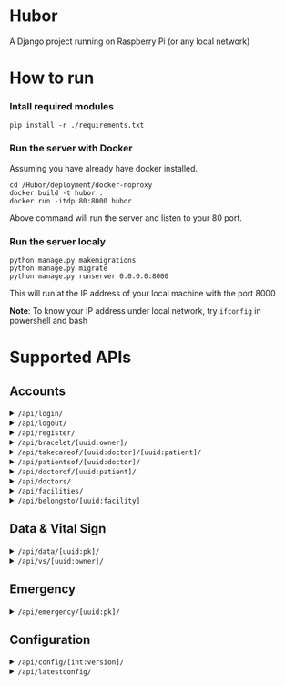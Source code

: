# Hubor
A Django project running on Raspberry Pi (or any local network)

# How to run
### Intall required modules
```
pip install -r ./requirements.txt
```

### Run the server with Docker
Assuming you have already have docker installed.
```
cd /Hubor/deployment/docker-noproxy
docker build -t hubor .
docker run -itdp 80:8000 hubor
```
Above command will run the server and listen to your 80 port.


### Run the server localy
```
python manage.py makemigrations
python manage.py migrate
python manage.py runserver 0.0.0.0:8000
```
This will run at the IP address of your local machine with the port 8000

**Note**: To know your IP address under local network, try `ifconfig` in powershell and bash
# Supported APIs
## Accounts
[comment]: # ("/api/login/")
<details><summary><code>/api/login/</code>
</summary>
<p>

- Login a user
- `POST`
    - Request
        ```json
        {
            "username": String,
            "password": String
        }
        ```
    - Response
        ```json
        {
            "query": "login",
            "id": uuid
        }
        ```
</p>
</details>

[comment]: # ("/api/logout/")
<details><summary><code>/api/logout/</code>
</summary>
<p>

- logout request user. User info should be stored in client"s cookie.
- POST
    - Request
        ```json
        {} - empty payload
        ```
    - Response
        ```json
        {
            "query": "logout"
        }
        ```
</p>
</details>


[comment]: # ("/api/register/")
<details><summary><code>/api/register/</code>
</summary>
<p>

- Register a user
- `POST`
    - Request
        ```json
        {
            "username": String **,
            "email": String **,
            "height": float *,
            "weight": float *,
            "user_type": int (0=patient, 1=doctor, 2=admin),
            "phone": String **,
            "date_of_birth": String *,
            "gender": int (0=male, 1=female),
            "notes": Stirng,
            "password":String *,
            "first_name": String *,
            "last_name": String *
        }
        ```
    - Response
        ```json
        {
            "query": "register",
            "data": {
                "id": UUID,
                "email": String,
                "weight": float,
                "height": float,
                "user_type": int,
                "phone": String,
                "date_of_birth": Stirng,
                "gender": int,
                "notes": Sting
            }
        }
        ```
</p>
</details>


[comment]: # ("/api/bracelet/<uuid:owner>/")
<details><summary><code>/api/bracelet/[uuid:owner]/</code>
</summary>
<p>

- `POST`
    - Add a bracelet for the `owner` in the request URL
    - Request
        ```json
        {
            "mac_addr": String **
        }
        ```
    - Response
        ```json
        {
            "query": "bracelet",
            "bracelet": UUID
        }
        ```
- `GET`
    - Get all bracelets owned by the `owner` in the request URL
    - Response
        ```json
        {
            "query": "bracelet"
            "bracelets": [
                {
                    "id": UUID,
                    "owner": UUID,
                    "mac_addr": String
                },
                {
                    "id": UUID,
                    "owner": UUID,
                    "mac_addr": String
                },
                ...
            ]
        }
            
        ```
</p>
</details>

[comment]: # ("/api/takecareof/<uuid:doctor>/<uuid:patient>/")
<details><summary><code>/api/takecareof/[uuid:doctor]/[uuid:patient]/</code>
</summary>
<p>

- Assign `doctor` to take care of `patient`. Only doctors, admins, and patients him/herselves can do the post.
- Patients cannot POST for other patients.
- `POST`
    - Request
        ```json
        {} - empty request
        ```
    - Response
        ```json
        {
            "id": int,
            "doctor" : {
                "id": UUID,
                "first_name": String,
                "last_name": String,
                "since": DateTime,
                "user_type": int    
            },
            "patient" : {
                "id": UUID,
                "first_name": String, 
                "last_name": String, 
                "user_type": int,
                "height": int, 
                "weigh"': int, 
                "date_of_birth": datetime, 
                "notes": String, 
                "phone": String,
                "status": List<int>,
                "facility": <Facility>
            }
        }
        ```
</p>
</details>

[comment]: # ("/api/patientsof/<uuid:doctor>/")
<details><summary><code>/api/patientsof/[uuid:doctor]/</code>
</summary>
<p>
- Get a list of patients of the given doctor

- `GET`
    - Response
        ```json
            [
                {
                    "id": UUID,
                    "first_name": String, 
                    "last_name": String, 
                    "user_type": int,
                    "height": int, 
                    "weight": int, 
                    "date_of_birth": datetime, 
                    "notes": String, 
                    "phone": String,
                    "status": List<int>,
                    "facility": <Facility>
                },
                {
                    "id": UUID,
                    "first_name": String, 
                    "last_name": String, 
                    "user_type": int,
                    "height": int, 
                    "weight": int, 
                    "date_of_birth": datetime, 
                    "notes": String, 
                    "phone": String,
                    "status": List<int>,
                    "facility": <Facility>
                }
            ]
        ```
</p>
</details>

[comment]: # ("/api/doctorof/<uuid:patient>/")
<details><summary><code>/api/doctorof/[uuid:patient]/</code>
</summary>
<p>
- Get and update the doctor's information of given patient

- `GET`
    - Get the doctor's information of the given patient
    - Response
        ```json
        {
            id: UUID,
            first_name: String, 
            last_name: String, 
            user_type: int
        }
        ```
- `PUT`
    - Update the doctor user takeCareOf relationship of given patient. 
    - Request
        ```json
        {
            doctor_id: UUID/String * 
        }
        ```
    - Response
        ```json
        {
            "id": int,
            "doctor" : {
                "id": UUID,
                "first_name": String,
                "last_name": String,
                "since": DateTime,
                "user_type": int    
            },
            "patient" : {
                "id": UUID,
                "first_name": String, 
                "last_name": String, 
                "user_type": int,
                "height": int, 
                "weigh"': int, 
                "date_of_birth": datetime, 
                "notes": String, 
                "phone": String,
                "status": List<int>,
                "facility": <Facility>
            }
        }
        ```
</p>
</details>

[comment]: # ("/api/doctors/")
<details><summary><code>/api/doctors/</code>
</summary>
<p>
- Get a list of registered doctors

- `GET`
    - Response
        ```json
            [
                {
                    "id": UUID,
                    "first_name": String,
                    "last_name": String,
                    "since": DateTime,
                    "user_type": int ,
                    "facility": <Facility>
                },
                {
                    "id": UUID,
                    "first_name": String,
                    "last_name": String,
                    "since": DateTime,
                    "user_type": int ,
                    "facility": <Facility>
                }
            ]
        ```
</p>
</details>

[comment]: # ("/api/facilities/")
<details><summary><code>/api/facilities/</code>
</summary>
<p>
- GET: Get a all facilities. Only short information included
- POST: Create a facility.

- `GET`
    - Response
        ```json
            [
                {
                    "id": UUID,
                    "name": String,
                    "address": String,
                    "phone": String,
                    "Description": String
                },
                {
                    "id": UUID,
                    "name": String,
                    "address": String,
                    "phone": String,
                    "Description": String
                }
            ]
        ```
- `POST`
    - Request
        ```json
        {
            "id": UUID,
            "name": String,
            "address": String,
            "phone": String,
            "Description": String
        }
        ```
    - Response
        ```json
        {
            "id": UUID,
            "name": String,
            "address": String,
            "phone": String,
            "Description": String
        }
        ```
</p>
</details>

[comment]: # ("/api/belongsto/<uuid:facility>")
<details><summary><code>/api/belongsto/[uuid:facility]</code>
</summary>
<p>
- GET: Get a all user belongs to given facility
- PUT: Create a belongs to relationship

- `GET`
    - Response
        ```json
        [
            {
                "id": UUID,
                "user": {
                    'id': UUID, 
                    'first_name': String, 
                    'last_name': String, 
                    'user_type': int, 
                    'gender': int, 
                    'belongs_to': UUID
                },
                "facility":{
                    "id": UUID,
                    "name": String,
                    "address": String,
                    "phone": String,
                    "Description": String
                }
            },
            ...
        ]
        ```
- `PUT`
    - Request
        ```json
        {
            "user": UUID
        }
        ```
    - Response
        ```json
        {
            "id": UUID,
            "user": {
                'id': UUID, 
                'first_name': String, 
                'last_name': String, 
                'user_type': int, 
                'gender': int, 
                'belongs_to': UUID
            },
            "facility":{
                "id": UUID,
                "name": String,
                "address": String,
                "phone": String,
                "Description": String
            }
        }
        ```
</p>
</details>

## Data & Vital Sign
[comment]: # ("/api/data/<uuid:pk>/")
<details><summary><code>/api/data/[uuid:pk]/</code>
</summary>
<p>

- `POST`
    - Add an entry of raw data for the `owner` in the request URL
    - Request
        ```json
        {
            "bracelet": UUID *,
            "tem": float *,
            "acx": float *,
            "acz": float *,
            "bat": float *,
            "red": float *,
            "ir": float *,
            "time": String
        }
        ```
    - Response
        ```json
        {}
        ```
- `GET`
    - Get all raw data owned by the `owner` in the request URL
    - Response
        ```json
        {
            "query": "bracelet"
            "data": [
                {
                    "id": int,
                    "owner": UUID,
                    "bracelet": UUID,
                    "tem": float,
                    "acx": float,
                    "acz": float,
                    "bat": float,
                    "red": float,
                    "ir": float,
                    "time": String
                },
                {
                    "id": int,
                    "owner": UUID,
                    "bracelet": UUID,
                    "tem": float,
                    "acx": float,
                    "acz": float,
                    "bat": float,
                    "red": float,
                    "ir": float,
                    "time": String
                },
                ...
            ]
        }
            
        ```
</p>
</details>


[comment]: # ("/api/vs/<uuid:owner>/")
<details><summary><code>/api/vs/[uuid:owner]/</code>
</summary>
<p>

- `POST`
    - Add an entry of vital sign for the `owner` in the request URL
    - Request
        ```json
        {
            "bracelet": UUID *,
            "temp": float *,
            "spo2": float *,
            "hr": float *,
            "rr": float *,
            "time": String
        }
        ```
    - Response
        ```json
        {}
        ```
- `GET`
    - Get all vital signs owned by the `owner` in the request URL
    - Response
        ```json
        {
            "query": "bracelet"
            "data": [
                {
                    "id": int,
                    "owner": UUID,
                    "bracelet": UUID,
                    "bracelet": UUID,
                    "temp": float,
                    "spo2": float,
                    "hr": float,
                    "rr": float,
                    "time": String
                },
                {
                    "id": int,
                    "owner": UUID,
                    "bracelet": UUID,
                    "bracelet": UUID,
                    "temp": float,
                    "spo2": float,
                    "hr": float,
                    "rr": float,
                    "time": String
                },
                ...
            ]
        }
            
        ```
</p>
</details>


## Emergency
[comment]: # ("/api/emergency/<uuid:pk>/")
<details><summary><code>/api/emergency/[uuid:pk]/</code>
</summary>
<p>

- `POST`
    - Initiate an emergency event
    - Request
        ```json
        {
            "longitude": float *,
            "latitude": float *,
            "configuration": int *,
            "risk" : int * (0="LOW", 1="MID", 2="HIGH")
            "time": String
        }
        ```
    - Response
        ```json
        {}
        ```
- `GET`
    - Get a list of emergency events sent by given user
    - Response
        ```json
        {
            "data": [
                {
                    "id" = UUID,
                    "patient" = UUID,
                    "time" = String,
                    "solved" = int,
                    "longitude" = float,
                    "latitude" = float,
                    "configuration": int
                },
                {
                    "id" = UUID,
                    "patient" = UUID,
                    "time" = String,
                    "solved" = int,
                    "longitude" = float,
                    "latitude" = float,
                    "configuration": int
                },
                ...
            ]
        }
        ```
</p>
</details>


## Configuration
[comment]: # ("/api/config/<int:version>/")
<details><summary><code>/api/config/[int:version]/</code>
</summary>
<p>

- `GET`
    - Get the corresponding version of configuration
    - Response
        ```json
        {
            "config": [
                {
                    "id": int,
                    "name": String,
                    "version": int,
                    "compare": int,
                    "range_min": float,
                    "range_max": float,
                    "duration": int
                },
                {
                    "id": int,
                    "name": String,
                    "version": int,
                    "compare": int,
                    "range_min": float,
                    "range_max": float,
                    "duration": int
                },
                ...
            ]
        }
        ```
</p>
</details>

[comment]: # ("/api/latestconfig/")
<details><summary><code>/api/latestconfig/</code>
</summary>
<p>

- `GET`
    - Get the latest version of configuration
    - Response
        ```json
        {
            "config": [
                {
                    "id": int,
                    "name": String,
                    "version": int,
                    "compare": int,
                    "range_min": float,
                    "range_max": float,
                    "duration": int
                },
                {
                    "id": int,
                    "name": String,
                    "version": int,
                    "compare": int,
                    "range_min": float,
                    "range_max": float,
                    "duration": int
                },
                ...
            ]
        }
        ```
</p>
</details>